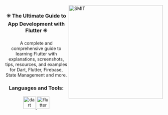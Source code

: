 
<img align="right" with="800" height="300" src="https://pps.whatsapp.net/v/t61.24694-24/339243123_607806654596340_8491670396586049786_n.jpg?ccb=11-4&oh=01_AdSsJ_90gU6sw16C_BMjLdbdV1UKCRViaE_g0uTb6wl97A&oe=64A28702" alt="SMIT">
<h3 align="center">✳️ The Ultimate Guide to App Development with Flutter ✳️</h3>
<p align="center">A complete and comprehensive guide to learning Flutter with explanations, screenshots, tips, resources, and examples for Dart, Flutter, Firebase, State Management and more.</p>

<h3 align="center">Languages and Tools:</h3>
<p align="center">  <a href="https://dart.dev" target="_blank" rel="noreferrer"> <img src="https://www.vectorlogo.zone/logos/dartlang/dartlang-icon.svg" alt="dart" width="40" height="40"/> </a> <a href="https://flutter.dev" target="_blank" rel="noreferrer"> <img src="https://www.vectorlogo.zone/logos/flutterio/flutterio-icon.svg" alt="flutter" width="40" height="40"/> </a> </p>

    
